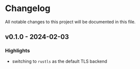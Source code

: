 # Changelog

All notable changes to this project will be documented in this file.

## v0.1.0 - 2024-02-03

### Highlights

- switching to `rustls` as the default TLS backend

